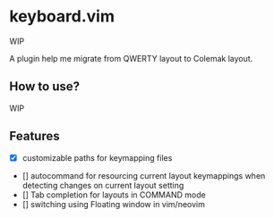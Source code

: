 # keyboard.vim

WIP

A plugin help me migrate from QWERTY layout to Colemak layout.

## How to use?

WIP

## Features

- [x] customizable paths for keymapping files
- [] autocommand for resourcing current layout keymappings when detecting changes on current layout setting
- [] Tab completion for layouts in COMMAND mode
- [] switching using Floating window in vim/neovim
